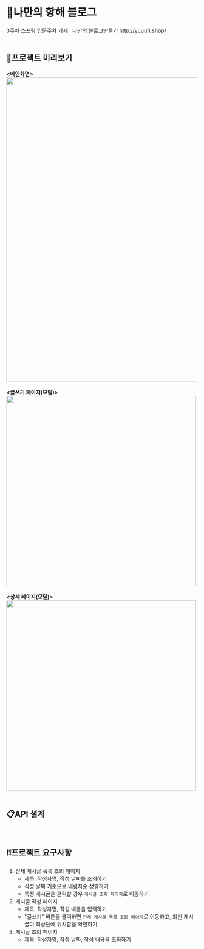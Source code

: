 # 🚢나만의 항해 블로그

3주차 스프링 입문주차 과제 : 나만의 블로그만들기
http://yuuuri.shop/
</br>
</br>

## 📖프로젝트 미리보기
**<메인화면>**</br>
<img width="800" src="https://postfiles.pstatic.net/MjAyMTExMTlfMTM4/MDAxNjM3Mjk0ODk2OTg4.dx4nyRnPLYkskoPG7P64lUSuAeeEPtgMtCC40f9vpnsg.XoH_xxxNFEYUbLE1UHX6bZuJA5snmGuHjLFN7ALP7GQg.PNG.iyoule/image.png?type=w966"/></br>
</br>
**<글쓰기 페이지(모달)>**</br>
<img width="500" src="https://postfiles.pstatic.net/MjAyMTEyMThfMTAg/MDAxNjM5ODA1MzcyMzk4.xFlPnSgV7vQUhqIP8WcWQyq6wrH2sDV6QkG92Dkd69og.Xjtas3vV7TZ60jMg8zlReXC98S5oKOO0VirvtIrmmasg.PNG.iyoule/SE-7e6ed89f-5186-4c35-8733-e3de8d4b7ea4.png?type=w966"/></br>
</br>
**<상세 페이지(모달)>**</br>
<img width="500" src="https://postfiles.pstatic.net/MjAyMTEyMThfMjAy/MDAxNjM5ODA1Mzg1MDAz.L4jORF8_k7nLfLTz9Edjw79CR3UaGHU-knpqnw2wobkg._fSnbKewC7TAVFzfmDHz52VE5q_gpWVEi7UYVN1vDUwg.PNG.iyoule/SE-f0bf59ee-506c-41ea-8539-6ffe82868386.png?type=w966"/></br>
</br>

## 📋API 설계

</br>

## ❗❕프로젝트 요구사항
1. 전체 게시글 목록 조회 페이지
    - 제목, 작성자명, 작성 날짜를 조회하기
    - 작성 날짜 기준으로 내림차순 정렬하기
    - 특정 게시글을 클릭할 경우 `게시글 조회 페이지`로 이동하기
2. 게시글 작성 페이지
    - 제목, 작성자명, 작성 내용을 입력하기
    - "글쓰기" 버튼을 클릭하면 `전체 게시글 목록 조회 페이지`로 이동하고, 최신 게시글이 최상단에 위치함을 확인하기
3. 게시글 조회 페이지
    - 제목, 작성자명, 작성 날짜, 작성 내용을 조회하기
